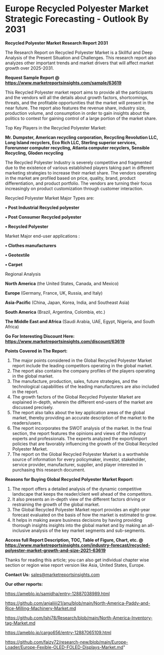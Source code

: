 # Europe Recycled Polyester Market Strategic Forecasting - Outlook By 2031

<strong>Recycled Polyester Market Research Report 2031</strong>

The Research Report on Recycled Polyester Market is a Skillful and Deep Analysis of the Present Situation and Challenges. This research report also analyzes other important trends and market drivers that will affect market growth over 2025-2031.

<strong>Request Sample Report @ <a href=https://www.marketreportsinsights.com/sample/63619>https://www.marketreportsinsights.com/sample/63619</a></strong>

This Recycled Polyester market report aims to provide all the participants and the vendors will all the details about growth factors, shortcomings, threats, and the profitable opportunities that the market will present in the near future. The report also features the revenue share, industry size, production volume, and consumption in order to gain insights about the politics to contest for gaining control of a large portion of the market share.

Top Key Players in the Recycled Polyester Market:

<strong>Mr. Dumpster, American recycling corporation, Recycling Revolution LLC, Long Island recyclers, Eco Rich LLC, Sterling superior services, Forerunner computer recycling, Atlanta computer recyclers, Sensible Recycling, Gloden recycling</strong>

The Recycled Polyester Industry is severely competitive and fragmented due to the existence of various established players taking part in different marketing strategies to increase their market share. The vendors operating in the market are profiled based on price, quality, brand, product differentiation, and product portfolio. The vendors are turning their focus increasingly on product customization through customer interaction.

Recycled Polyester Market Major Types are:

<strong>• Post Industrial Recycled polyester

• Post Consumer Recycled polyester

• Recycled Polyester</strong>

Market Major end-user applications :

<strong>• Clothes manufacturers

• Geotextile

• Carpet</strong>

Regional Analysis

</u><strong><b>North America</b></strong> (the United States, Canada, and Mexico)

<strong><b>Europe </b></strong>(Germany, France, UK, Russia, and Italy)

<strong><b>Asia-Pacific</b></strong> (China, Japan, Korea, India, and Southeast Asia)

<strong><b>South America</b></strong> (Brazil, Argentina, Colombia, etc.)

<strong><b>The Middle East and Africa</b></strong> (Saudi Arabia, UAE, Egypt, Nigeria, and South Africa)

<strong>Go For Interesting Discount Here: <a href=https://www.marketreportsinsights.com/discount/63619>https://www.marketreportsinsights.com/discount/63619</a></strong>

<strong>Points Covered in The Report:</strong>
<ol>
  <li>The major points considered in the Global Recycled Polyester Market report include the leading competitors operating in the global market.</li>
  <li>The report also contains the company profiles of the players operating in the global market.</li>
  <li>The manufacture, production, sales, future strategies, and the technological capabilities of the leading manufacturers are also included in the report.</li>
  <li>The growth factors of the Global Recycled Polyester Market are explained in-depth, wherein the different end-users of the market are discussed precisely.</li>
  <li>The report also talks about the key application areas of the global market, thereby providing an accurate description of the market to the readers/users.</li>
  <li>The report incorporates the SWOT analysis of the market. In the final section, the report features the opinions and views of the industry experts and professionals. The experts analyzed the export/import policies that are favorably influencing the growth of the Global Recycled Polyester Market.</li>
  <li>The report on the Global Recycled Polyester Market is a worthwhile source of information for every policymaker, investor, stakeholder, service provider, manufacturer, supplier, and player interested in purchasing this research document.</li>
</ol>
<strong>Reasons for Buying Global Recycled Polyester Market Report:</strong>

<ol>
  <li>The report offers a detailed analysis of the dynamic competitive landscape that keeps the reader/client well ahead of the competitors.</li>
  <li>It also presents an in-depth view of the different factors driving or restraining the growth of the global market.</li>
  <li>The Global Recycled Polyester Market report provides an eight-year forecast evaluated on the basis of how the market is estimated to grow.</li>
  <li>It helps in making aware business decisions by having providing thorough insights insights into the global market and by making an all-inclusive analysis of the key market segments and sub-segments.</li>
</ol>
<strong>Access full Report Description, TOC, Table of Figure, Chart, etc. @ <a href=https://www.marketreportsinsights.com/industry-forecast/recycled-polyester-market-growth-and-size-2021-63619>https://www.marketreportsinsights.com/industry-forecast/recycled-polyester-market-growth-and-size-2021-63619</a></strong>


Thanks for reading this article; you can also get individual chapter wise section or region wise report version like Asia, United States, Europe.

<strong>Contact Us:</strong>
sales@marketreportsinsights.com

<strong>Our other reports:</strong>

<a href=https://ameblo.jp/samidha/entry-12887038989.html>https://ameblo.jp/samidha/entry-12887038989.html</a>

<a href=https://github.com/anjaliiii21/anu/blob/main/North-America-Paddy-and-Rice-Milling-Machinery-Market.md>https://github.com/anjaliiii21/anu/blob/main/North-America-Paddy-and-Rice-Milling-Machinery-Market.md</a>

<a href=https://github.com/Ishi78/Research/blob/main/North-America-Inventory-tag-Market.md>https://github.com/Ishi78/Research/blob/main/North-America-Inventory-tag-Market.md</a>

<a href=https://ameblo.jp/cargo656/entry-12887065109.html>https://ameblo.jp/cargo656/entry-12887065109.html</a>

<a href=https://github.com/faizy72/research-new/blob/main/Europe-Loader/Europe-Fexible-OLED-FOLED-Displays-Market.md>https://github.com/faizy72/research-new/blob/main/Europe-Loader/Europe-Fexible-OLED-FOLED-Displays-Market.md</a>"
